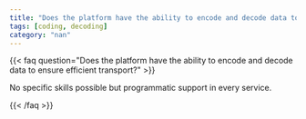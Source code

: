 ```yaml
---
title: "Does the platform have the ability to encode and decode data to ensure efficient transport?"
tags: [coding, decoding]
category: "nan"
---
```


<!-- QUESTION -->

{{< faq question="Does the platform have the ability to encode and decode data to ensure efficient transport?" >}}

<!-- ANSWER -->

No specific skills possible but programmatic support in every service.

{{< /faq >}}
